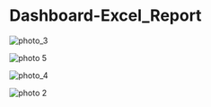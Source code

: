 # Dashboard-Excel_Report

![photo_3](https://github.com/studentrashmi/Dashboard-Excel_Report/assets/147782805/125acfb2-45e5-4363-b24c-b1fea82d88f8)


 ![photo 5](https://github.com/studentrashmi/Dashboard-Excel_Report/assets/147782805/a23b92bf-6567-43b9-97db-5d738326df28)

![photo_4](https://github.com/studentrashmi/Dashboard-Excel_Report/assets/147782805/a1405525-9681-441d-87af-02988d836f91)

![photo 2](https://github.com/studentrashmi/Dashboard-Excel_Report/assets/147782805/0b6aefbc-663c-4167-b16f-528dbae4b0c5)
